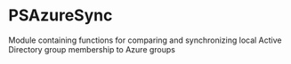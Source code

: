 # PSAzureSync
Module containing functions for comparing and synchronizing local Active Directory group membership to Azure groups
